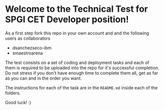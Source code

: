 # Welcome to the Technical Test for SPGI CET Developer position!

As a first step fork this repo in your own account and and the following users as collaborators

* dsanchezseco-ibm
* smaestroarena

The test consists on a set of coding and deployment tasks and each of them is required to be uploaded into the repo for it's successful completion.
Do not stress if you don't have enough time to complete them all, get as far as you can and in the order you want.

The instructions for each of the task are in the `README.md` inside each of the folders.

Good luck! :)